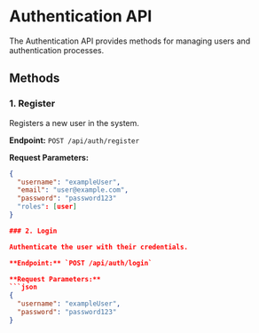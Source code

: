 # Authentication API

The Authentication API provides methods for managing users and authentication processes.

## Methods

### 1. Register

Registers a new user in the system.

**Endpoint:** `POST /api/auth/register`

**Request Parameters:**
```json
{
  "username": "exampleUser",
  "email": "user@example.com",
  "password": "password123"
  "roles": [user]
}

### 2. Login

Authenticate the user with their credentials.

**Endpoint:** `POST /api/auth/login`

**Request Parameters:**
```json
{
  "username": "exampleUser",
  "password": "password123"
}

